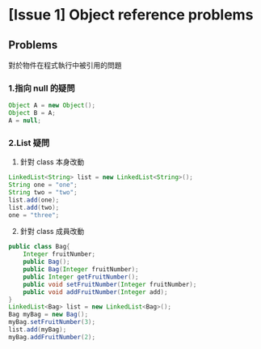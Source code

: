 # [Issue 1] Object reference problems

## Problems
對於物件在程式執行中被引用的問題
### 1.指向 null 的疑問
```java
Object A = new Object();
Object B = A;
A = null;
```

### 2.List 疑問
1) 針對 class 本身改動
```java
LinkedList<String> list = new LinkedList<String>();
String one = "one";
String two = "two";
list.add(one);
list.add(two);
one = "three";
```
2) 針對 class 成員改動
```java
public class Bag{
    Integer fruitNumber;
    public Bag();
    public Bag(Integer fruitNumber);
    public Integer getFruitNumber();
    public void setFruitNumber(Integer fruitNumber);
    public void addFruitNumber(Integer add);
}
LinkedList<Bag> list = new LinkedList<Bag>();
Bag myBag = new Bag();
myBag.setFruitNumber(3);
list.add(myBag);
myBag.addFruitNumber(2);
```
